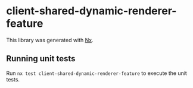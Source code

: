 # client-shared-dynamic-renderer-feature

This library was generated with [Nx](https://nx.dev).

## Running unit tests

Run `nx test client-shared-dynamic-renderer-feature` to execute the unit tests.

